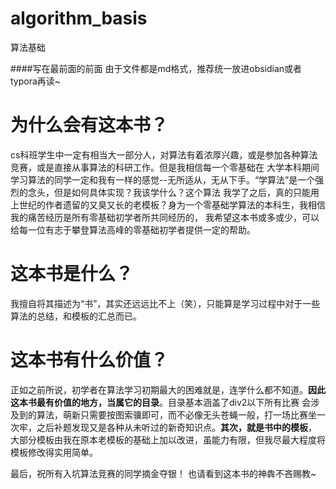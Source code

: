 # algorithm_basis
算法基础

####写在最前面的前面
由于文件都是md格式，推荐统一放进obsidian或者typora再读~

# 为什么会有这本书？
cs科班学生中一定有相当大一部分人，对算法有着浓厚兴趣，或是参加各种算法竞赛，或是直接从事算法的科研工作。但是我相信每一个零基础在
大学本科期间学习算法的同学一定和我有一样的感觉--无所适从，无从下手。“学算法”是一个强烈的念头，但是如何具体实现？我该学什么？这个算法
我学了之后，真的只能用上世纪的作者遗留的又臭又长的老模板？身为一个零基础学算法的本科生，我相信我的痛苦经历是所有零基础初学者所共同经历的，
我希望这本书或多或少，可以给每一位有志于攀登算法高峰的零基础初学者提供一定的帮助。

# 这本书是什么？
我擅自将其描述为“书”，其实还远远比不上（笑），只能算是学习过程中对于一些算法的总结，和模板的汇总而已。

# 这本书有什么价值？
正如之前所说，初学者在算法学习初期最大的困难就是，连学什么都不知道。**因此这本书最有价值的地方，当属它的目录**。目录基本涵盖了div2以下所有比赛
会涉及到的算法，萌新只需要按图索骥即可，而不必像无头苍蝇一般，打一场比赛坐一次牢，之后补题发现又是各种从未听过的新奇知识点。**其次，就是书中的模板**，
大部分模板由我在原本老模板的基础上加以改进，虽能力有限，但我尽最大程度将模板修改得实用简单。

最后，祝所有入坑算法竞赛的同学摘金夺银！
也请看到这本书的神犇不吝赐教~
